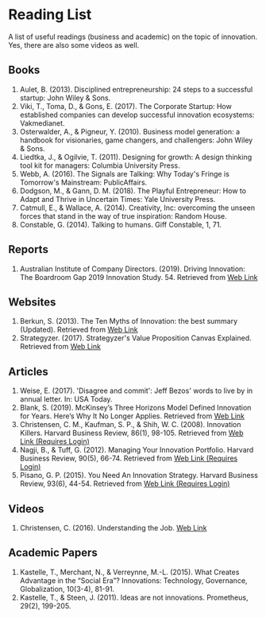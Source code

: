 # Reading List

A list of useful readings (business and academic) on the topic of innovation.
Yes, there are also some videos as well.

## Books

1. Aulet, B. (2013). Disciplined entrepreneurship: 24 steps to a successful startup: John Wiley & Sons.
2. Viki, T., Toma, D., & Gons, E. (2017). The Corporate Startup: How established companies can develop successful innovation ecosystems: Vakmedianet.
3. Osterwalder, A., & Pigneur, Y. (2010). Business model generation: a handbook for visionaries, game changers, and challengers: John Wiley & Sons.
4. Liedtka, J., & Ogilvie, T. (2011). Designing for growth: A design thinking tool kit for managers: Columbia University Press.
5. Webb, A. (2016). The Signals are Talking: Why Today's Fringe is Tomorrow's Mainstream: PublicAffairs.
6. Dodgson, M., & Gann, D. M. (2018). The Playful Entrepreneur: How to Adapt and Thrive in Uncertain Times: Yale University Press.
7. Catmull, E., & Wallace, A. (2014). Creativity, Inc: overcoming the unseen forces that stand in the way of true inspiration: Random House.
8. Constable, G. (2014). Talking to humans. Giff Constable, 1, 71.

## Reports

1. Australian Institute of Company Directors. (2019). Driving Innovation: The Boardroom Gap 2019 Innovation Study. 54. Retrieved from [Web Link](https://aicd.companydirectors.com.au/advocacy/research/driving-innovation-the-boardroom-gap)

## Websites

1. Berkun, S. (2013). The Ten Myths of Innovation: the best summary (Updated). Retrieved from [Web Link](https://scottberkun.com/2013/ten-myths-of-innnovation/)
2. Strategyzer. (2017). Strategyzer's Value Proposition Canvas Explained. Retrieved from [Web Link](https://www.youtube.com/watch?v=ReM1uqmVfP0)

## Articles

1. Weise, E. (2017). 'Disagree and commit': Jeff Bezos' words to live by in annual letter. In: USA Today.
2. Blank, S. (2019). McKinsey’s Three Horizons Model Defined Innovation for Years. Here’s Why It No Longer Applies. Retrieved from [Web Link](https://hbr.org/2019/02/mckinseys-three-horizons-model-defined-innovation-for-years-heres-why-it-no-longer-applies)
3. Christensen, C. M., Kaufman, S. P., & Shih, W. C. (2008). Innovation Killers. Harvard Business Review, 86(1), 98-105. Retrieved from [Web Link (Requires Login)](https://search.ebscohost.com/login.aspx?direct=true&db=bch&AN=28000282&site=ehost-live)
4. Nagji, B., & Tuff, G. (2012). Managing Your Innovation Portfolio. Harvard Business Review, 90(5), 66-74. Retrieved from [Web Link (Requires Login)](http://search.ebscohost.com/login.aspx?direct=true&db=plh&AN=74438661&site=ehost-live)
5. Pisano, G. P. (2015). You Need An Innovation Strategy. Harvard Business Review, 93(6), 44-54. Retrieved from [Web Link (Requires Login)](http://search.ebscohost.com/login.aspx?direct=true&db=plh&AN=102786227&site=ehost-live)

## Videos

1. Christensen, C. (2016). Understanding the Job. [Web Link](https://www.youtube.com/watch?v=sfGtw2C95Ms)

## Academic Papers

1. Kastelle, T., Merchant, N., & Verreynne, M.-L. (2015). What Creates Advantage in the “Social Era”? Innovations: Technology, Governance, Globalization, 10(3-4), 81-91.
2. Kastelle, T., & Steen, J. (2011). Ideas are not innovations. Prometheus, 29(2), 199-205.
